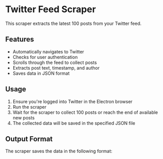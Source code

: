 # Twitter Feed Scraper

This scraper extracts the latest 100 posts from your Twitter feed.

## Features

- Automatically navigates to Twitter
- Checks for user authentication
- Scrolls through the feed to collect posts
- Extracts post text, timestamp, and author
- Saves data in JSON format

## Usage

1. Ensure you're logged into Twitter in the Electron browser
2. Run the scraper
3. Wait for the scraper to collect 100 posts or reach the end of available new posts
4. The collected data will be saved in the specified JSON file

## Output Format

The scraper saves the data in the following format:
